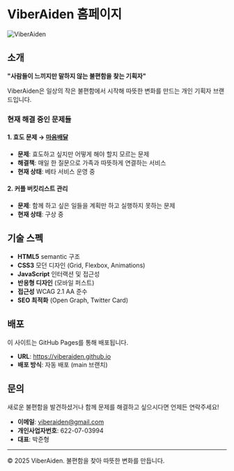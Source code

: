 # ViberAiden 홈페이지

![ViberAiden](https://via.placeholder.com/800x400?text=ViberAiden+-+불편함을+찾는+기획자)

## 소개

**"사람들이 느끼지만 말하지 않는 불편함을 찾는 기획자"**

ViberAiden은 일상의 작은 불편함에서 시작해 따뜻한 변화를 만드는 개인 기획자 브랜드입니다.

### 현재 해결 중인 문제들

#### 1. 효도 문제 → [마음배달](https://dearq.app)
- **문제**: 효도하고 싶지만 어떻게 해야 할지 모르는 문제
- **해결책**: 매일 한 질문으로 가족과 따뜻하게 연결하는 서비스
- **현재 상태**: 베타 서비스 운영 중

#### 2. 커플 버킷리스트 관리
- **문제**: 함께 하고 싶은 일들을 계획만 하고 실행하지 못하는 문제
- **현재 상태**: 구상 중

## 기술 스펙

- **HTML5** semantic 구조
- **CSS3** 모던 디자인 (Grid, Flexbox, Animations)
- **JavaScript** 인터랙션 및 접근성
- **반응형 디자인** (모바일 퍼스트)
- **접근성** WCAG 2.1 AA 준수
- **SEO 최적화** (Open Graph, Twitter Card)

## 배포

이 사이트는 GitHub Pages를 통해 배포됩니다.

- **URL**: https://viberaiden.github.io
- **배포 방식**: 자동 배포 (main 브랜치)

## 문의

새로운 불편함을 발견하셨거나 함께 문제를 해결하고 싶으시다면 언제든 연락주세요!

- **이메일**: viberaiden@gmail.com
- **개인사업자번호**: 622-07-03994
- **대표**: 박준형

---

© 2025 ViberAiden. 불편함을 찾아 따뜻한 변화를 만듭니다.